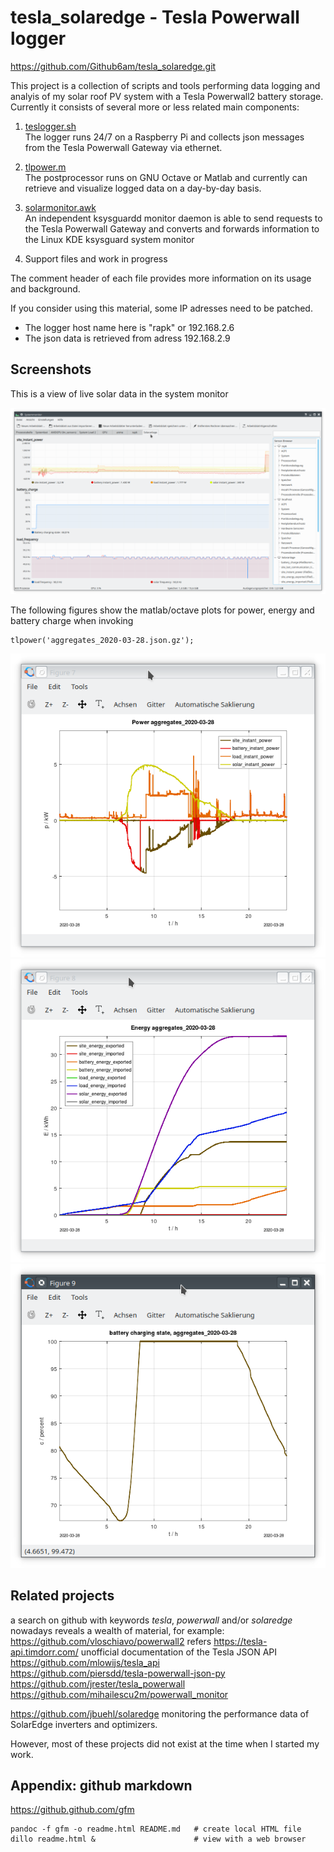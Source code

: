 # tesla_solaredge - Tesla Powerwall logger

https://github.com/Github6am/tesla_solaredge.git

This project is a collection of scripts and tools performing 
data logging and analyis of my solar roof PV system with a
Tesla Powerwall2 battery storage.  
Currently it consists of several more or less related main components:

1. [teslogger.sh](teslogger.sh)  
   The logger runs 24/7 on a Raspberry Pi and collects json messages
   from the Tesla Powerwall Gateway via ethernet.

2. [tlpower.m](tlpower.m)  
   The postprocessor runs on GNU Octave or Matlab and currently can 
   retrieve and visualize logged data on a day-by-day basis.

3. [solarmonitor.awk](solarmonitor.awk)  
   An independent ksysguardd monitor daemon is able to send requests 
   to the Tesla Powerwall Gateway and converts and forwards 
   information to the Linux KDE ksysguard system monitor

4. Support files and work in progress


The comment header of each file provides more information on its usage and background.

If you consider using this material, some IP adresses need to be patched.  
* The logger host name here is "rapk" or 192.168.2.6  
* The json data is retrieved from adress 192.168.2.9  


## Screenshots

This is a view of live solar data in the system monitor

  ![](doc/ksysguard_screenshot.png)

The following figures show the matlab/octave plots for 
power, energy and battery charge when invoking

    tlpower('aggregates_2020-03-28.json.gz');

  ![](doc/Screenshot_p.png)
  ![](doc/Screenshot_e.png)
  ![](doc/Screenshot_c.png)


## Related projects
a search on github with keywords *tesla*, *powerwall* and/or *solaredge*
nowadays reveals a wealth of material, for example:  
https://github.com/vloschiavo/powerwall2  refers https://tesla-api.timdorr.com/ unofficial documentation of the Tesla JSON API  
https://github.com/mlowijs/tesla_api  
https://github.com/piersdd/tesla-powerwall-json-py  
https://github.com/jrester/tesla_powerwall  
https://github.com/mihailescu2m/powerwall_monitor  

https://github.com/jbuehl/solaredge  monitoring the performance data of SolarEdge inverters and optimizers.  

However, most of these projects did not exist at the time when I started my work.


## Appendix: github markdown

https://github.github.com/gfm

    pandoc -f gfm -o readme.html README.md   # create local HTML file
    dillo readme.html &                      # view with a web browser

